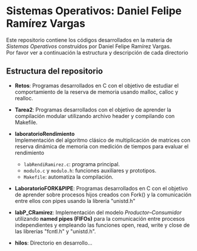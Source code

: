 # Sistemas Operativos: Daniel Felipe Ramírez Vargas 

Este repositorio contiene los códigos desarrollados en la materia de *Sistemas Operativos*
construídos por Daniel Felipe Ramírez Vargas.  
Por favor ver a continuación la estructura y descripción de cada directorio  




## Estructura del repositorio

- **Retos**: Programas desarrollados en C con el objetivo de estudiar el comportamiento de la reserva de memoria usando malloc, calloc y realloc.  

- **Tarea2**: Programas desarrollados con el objetivo de aprender la compilación modular utilizando archivo header y compilando con Makefile. 

- **laboratorioRendimiento**  
  Implementación del algoritmo clásico de multiplicación de matrices con reserva dinámica de memoria con medición de tiempos para evaluar el rendimiento
  - `labRendiRamirez.c`: programa principal.  
  - `modulo.c` y `modulo.h`: funciones auxiliares y prototipos.  
  - `Makefile`: automatiza la compilación.  

- **LaboratorioFORK&PIPE**: Programas desarrollados en C con el objetivo de aprender sobre procesos hijos creados con Fork() y la comunicación entre ellos con pipes usando la librería "unistd.h" 

- **labP_CRamirez**: Implementación del modelo *Productor–Consumidor* utilizando **named pipes (FIFOs)** para la comunicación entre procesos independientes y empleando las funciones open, read, write y close de las librerías "fcntl.h" y "unistd.h".

- **hilos**: Directorio en desarrollo...

